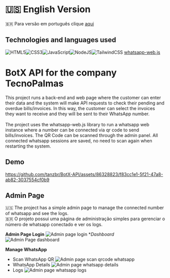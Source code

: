 # 🇺🇸 English Version
🇧🇷 Para versão em português clique [aqui](https://github.com/tanzbr/BotX-API/blob/main/README-BR.md)

## Technologies and languages used
![HTML5](https://img.shields.io/badge/html5-%23E34F26.svg?style=for-the-badge&logo=html5&logoColor=white)![CSS3](https://img.shields.io/badge/css3-%231572B6.svg?style=for-the-badge&logo=css3&logoColor=white)![JavaScript](https://img.shields.io/badge/javascript-%23323330.svg?style=for-the-badge&logo=javascript&logoColor=%23F7DF1E)![NodeJS](https://img.shields.io/badge/node.js-6DA55F?style=for-the-badge&logo=node.js&logoColor=white)![TailwindCSS](https://img.shields.io/badge/tailwindcss-%2338B2AC.svg?style=for-the-badge&logo=tailwind-css&logoColor=white) [whatsapp-web.js](https://github.com/pedroslopez/whatsapp-web.js/)


# BotX API for the company TecnoPalmas 
This project runs a back-end and web page where the customer can enter their data and the system will make API requests to check their pending and overdue bills/invoices. In this way, the customer can select the invoices they want to receive and they will be sent to their WhatsApp number.<br><br>
The project uses the whatsapp-web.js library to run a whatsapp web instance where a number can be connected via qr code to send bills/invoices. The QR Code can be scanned through the admin panel. All connected whatsapp sessions are saved, no need to scan again when restarting the system.

## Demo 

https://github.com/tanzbr/BotX-API/assets/86328823/f83cc1e1-5f21-47a8-ab82-3037554cf0b9


## Admin Page
 🇺🇸 The project has a simple admin page to manage the connected number of whatsapp and see the logs.<br>
 🇧🇷 O projeto possui uma página de administração simples para gerenciar o número de whatsapp conectado e ver os logs.

**Admin Page Login**
![Admin page login](https://i.imgur.com/W6h2DeI.png)
**Dashboard*
![Admin Page dashboard](https://i.imgur.com/wVMkS2Z.png)

**Manage WhatsApp**

 - Scan WhatsApp QR
![Admin page scan qrcode whatsapp](https://i.imgur.com/Z9LxQHO.png)
 - WhatsApp Details
 ![Admin page whatsapp details](https://i.imgur.com/fuD83BK.png)
 - Logs
 ![Admin page whatsapp logs](https://i.imgur.com/uqjkby5.png)
